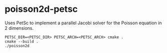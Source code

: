 # poisson2d-petsc
Uses PetSc to implement a parallel Jacobi solver for the Poisson equation in 2 dimensions.

```
PETSC_DIR=<PETSC_DIR> PETSC_ARCH=<PETSC_ARCH> cmake .
cmake --build .
./poisson2d
```
